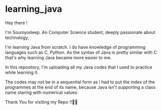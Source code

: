 # learning_java
Hey there !

I'm Soumyodeep. An Computer Science student, deeply passionate about 
technology,

I'm learning Java from scratch. I do have knowledge of programming
languages such as C, Python. As the syntax of Java is pretty similar
with C that's why learning Java became more easier to me.

In this repository, I'm uploading all my Java codes that I used to
practice while learning it.

The codes may not be in a sequential form as I had to put the index
of the programmes at the end of its name, because Java isn't supporting
a class name staring with numerical values.

Thank You for visiting my Repo !!💛💛

